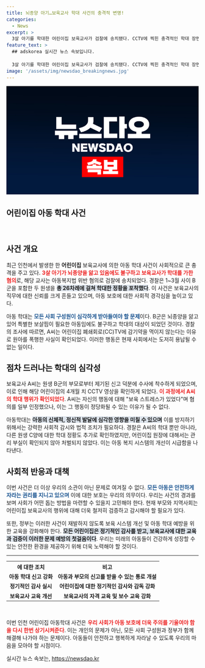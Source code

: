 ```yaml
---
title: 뇌종양 아기…보육교사 학대 사건의 충격적 변명!
categories:
  - News
excerpt: >
  3살 아기를 학대한 어린이집 보육교사가 검찰에 송치됐다. CCTV에 찍힌 충격적인 학대 장면과 보육교사의 변명에 이목이 집중된다. 부모의 신고로 드러난 끔찍한 진실, 사건의 전말을 확인해보세요!
feature_text: >
  ## adskorea 실시간 뉴스 속보입니다.

  3살 아기를 학대한 어린이집 보육교사가 검찰에 송치됐다. CCTV에 찍힌 충격적인 학대 장면과 보육교사의 변명에 이목이 집중된다. 부모의 신고로 드러난 끔찍한 진실, 사건의 전말을 확인해보세요!
image: '/assets/img/newsdao_breakingnews.jpg'
---
```


<p><img src="/assets/img/newsdao_breakingnews.jpg" alt="adskorea 속보" /></p>

<h2 data-ke-size="size26">어린이집 아동 학대 사건</h2>

<p data-ke-size="size16">&nbsp;</p>

<h2 data-ke-size="size26">사건 개요</h2>

<p data-ke-size="size16">최근 인천에서 발생한 한 <b>어린이집</b> 보육교사에 의한 아동 학대 사건이 사회적으로 큰 충격을 주고 있다. <b><span style="color: #ee2323;">3살 아기가 뇌종양을 앓고 있음에도 불구하고 보육교사가 학대를 가한 혐의</span></b>로, 해당 교사는 아동복지법 위반 혐의로 검찰에 송치되었다. 경찰은 1~3월 사이 B군을 포함한 두 원생을 <b><span style="background-color: #21538527;">총 26차례에 걸쳐 학대한 정황을 포착했다</span></b>. 이 사건은 보육교사의 직무에 대한 신뢰를 크게 흔들고 있으며, 아동 보호에 대한 사회적 경각심을 높이고 있다.</p>

<p data-ke-size="size16">아동 학대는 <b><span style="color: #1a5490;">모든 사회 구성원이 심각하게 받아들여야 할 문제</span></b>이다. B군은 뇌종양을 앓고 있어 특별한 보살핌이 필요한 아동임에도 불구하고 학대의 대상이 되었던 것이다. 경찰의 조사에 따르면, A씨는 어린이집 폐쇄회로(CC)TV에 감기약을 먹이지 않는다는 이유로 원아를 폭행한 사실이 확인되었다. 이러한 행동은 현재 사회에서는 도저히 용납될 수 없는 일이다.</p>

<h2 data-ke-size="size26">점차 드러나는 학대의 심각성</h2>

<p data-ke-size="size16">보육교사 A씨는 원생 B군의 부모로부터 제기된 신고 덕분에 수사에 착수하게 되었으며, 이로 인해 해당 어린이집의 4개월 치 CCTV 영상을 확인하게 되었다. <b><span style="color: #ee2323;">이 과정에서 A씨의 학대 행위가 확인되었다</span></b>. A씨는 자신의 행동에 대해 "보육 스트레스가 있었다"며 혐의를 일부 인정했으나, 이는 그 행동이 정당화될 수 있는 이유가 될 수 없다.</p>

<p data-ke-size="size16">아동학대는 <b><span style="background-color: #21538527;">아동의 신체적, 정신적 발달에 심각한 영향을 미칠 수 있으며</span></b> 이를 방지하기 위해서는 강력한 사회적 감시와 법적 조치가 필요하다. 경찰은 A씨의 학대 뿐만 아니라, 다른 원생 C양에 대한 학대 정황도 추가로 확인하였지만, 어린이집 원장에 대해서는 관리 부실이 확인되지 않아 처벌되지 않았다. 이는 아동 복지 시스템의 개선이 시급함을 나타낸다.</p>

<h2 data-ke-size="size26">사회적 반응과 대책</h2>

<p data-ke-size="size16">이번 사건은 더 이상 우리의 소관이 아닌 문제로 여겨질 수 없다. <b><span style="color: #1a5490;">모든 아동은 안전하게 자라는 권리를 지니고 있으며</span></b> 이에 대한 보호는 우리의 의무이다. 우리는 사건의 경과를 보며 사회가 어떤 돕는 방법을 마련할 수 있을지 고민해야 한다. 현재 부모와 지역사회는 어린이집 보육교사의 행위에 대해 더욱 철저히 검증하고 감시해야 할 필요가 있다.</p>

<p data-ke-size="size16">또한, 정부는 이러한 사건이 재발하지 않도록 보육 시스템 개선 및 아동 학대 예방을 위한 교육을 강화해야 한다. <b><span style="background-color: #21538527;">모든 어린이집은 정기적인 감사를 받고, 보육교사에 대한 교육과 검증이 이러한 문제 예방의 첫걸음이다</span></b>. 우리는 미래의 아동들이 건강하게 성장할 수 있는 안전한 환경을 제공하기 위해 더욱 노력해야 할 것이다.</p>

<hr>

<table style="width: 100%; border-collapse: collapse;">
  <tr>
    <th style="text-align: center; height: 17px;"><b>에 대한 조치</b></th>
    <th style="text-align: center; height: 17px;"><b>비고</b></th>
  </tr>
  <tr>
    <td style="text-align: center; height: 17px;"><b>아동 학대 신고 강화</b></td>
    <td style="text-align: center; height: 17px;"><b>아동과 부모의 신고를 받을 수 있는 통로 개설</b></td>
  </tr>
  <tr>
    <td style="text-align: center; height: 17px;"><b>정기적인 감사 실시</b></td>
    <td style="text-align: center; height: 17px;"><b>어린이집에 대한 정기적인 감사와 감독 강화</b></td>
  </tr>
  <tr>
    <td style="text-align: center; height: 17px;"><b>보육교사 교육 개선</b></td>
    <td style="text-align: center; height: 17px;"><b>보육교사의 자격 교육 및 보수 교육 강화</b></td>
  </tr>
</table>

<p data-ke-size="size16">&nbsp;</p>

<p data-ke-size="size16">이번 인천 어린이집 아동학대 사건은 <b><span style="color: #ee2323;">우리 사회가 아동 보호에 더욱 주의를 기울여야 함을 다시 한번 상기시켜준다</span></b>. 이는 개인의 문제가 아닌, 모든 사회 구성원과 정부가 함께 해결해 나가야 하는 문제이다. 아동들이 안전하고 행복하게 자라날 수 있도록 우리의 마음을 모아야 할 시점이다.</p>
실시간 뉴스 속보는, <a href="https://newsdao.kr" rel="dofollow">https://newsdao.kr</a>


